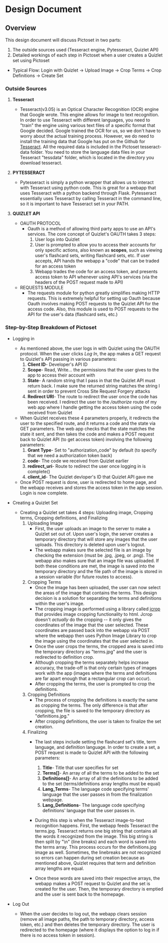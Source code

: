 # Design Document

## Overview
This design document will discuss Pictoset in two parts:
1. The outside sources used (Tesseract engine, Pytesseract, Quizlet API)
2. Detailed workings of each step in Pictoset when a user creates a Quizlet set using Pictoset
  * Typical Flow: Login with Quizlet → Upload Image → Crop Terms → Crop Definitions → Create Set

### Outside Sources
1. **Tesseract** 
    * Tesseract(v3.05) is an Optical Character Recognition (OCR) engine that Google wrote. This engine allows for image to text
    recognition. In order to use Tesseract with different languages, you need to "train" the engine using various text
    files of a specific format that Google decided. Google trained the OCR for us, so we don't have to worry about the
    actual training process. However, we do need to install the training data that Google has put on the Github for
    [Tesseract](https://github.com/tesseract-ocr/tessdata/blob/3.04.00/jpn.traineddata). All the required data is included in the Pictoset tesseract-data folder. 
    You need to store the language data files in your Tesseract "tessdata" folder, which is located in the directory you download tesseract.

2. **PYTESSERACT**
    * Pytesseract is simply a python wrapper that allows us to interact with Tesseract using python code. This is great for a webapp 
    that uses Tesseract with a python backend through Flask. Pytesseract essentially uses Tesseract by calling Tesseract in the command line, 
    so it is important to have Tesseract set in your PATH.

3. **QUIZLET API**
    * OAUTH PROTOCOL
        * Oauth is a method of allowing third party apps to use an API's services. The core concept of Quizlet's
        OAUTH takes 3 steps:
            1. User logs into Quizlet
            2. User is prompted to allow you to access their accounts for only specific actions, also known as **scopes**, such as viewing
               user's flashcard sets, writing flashcard sets, etc. If user accepts, API hands the webapp a "code" that can be traded for an access token
            3. Webapp trades the code for an access token, and presents access token to API whenever using API's services (via the headers of the POST request made to API)
    * REQUESTS MODULE
        * The requests module for python greatly simplifies making HTTP requests. This is extremely helpful for setting up
        Oauth because Oauth involves making POST requests to the Quizlet API for the access code. Also, this module is used to POST
        requests to the API for the user's data (flashcard sets, etc.)
        
### Step-by-Step Breakdown of Pictoset
  * Logging in
    * As mentioned above, the user logs in with Quizlet using the OAUTH protocol. When the user clicks *Log In*, 
    the app makes a GET request to Quizlet's API passing in various parameters:
      1. **Client ID**- Developer's API ID
      2. **Scope**- Read, Write... the permissions that the user gives to the app to access their account with
      3. **State**- A random string that I pass in that the Quizlet API must return back. I make sure the returned string matches
           the string I sent in order to prevent Cross Site Request Forgery attacks
      4. **Redirect URI**- The route to redirect the user once the code has been received. I redirect the user to the
             */authorize* route of my web app where I handle getting the access token using the code received from Quizlet
    * When Quizlet receives these 4 parameters properly, it redirects the user to the specified route, and it returns
     a code and the state via GET parameters. The web app checks that the state matches the state it sent, and then takes the
     code and makes a POST request back to Quizlet API (to get access token) involving the following parameters:
      1. **Grant Type**- Set to "authorization_code" by default (to specify that we need a authorization token back)
      2. **code**- The code we received from Quizlet earlier
      3. **redirect_uri**- Route to redirect the user once logging in is complete()
      4. **client_id**- The Quizlet devloper's ID that Quizlet API gave me
    * Once POST request is done, user is redirected to home page, and the webapp receives and stores the access token in
      the app session. Login is now complete.

  * Creating a Quizlet Set
    * Creating a Quizlet set takes 4 steps: Uploading image, Cropping terms, Cropping definitions, and Finalizing
      1. Uploading Image
         * First, the user uploads an image to the server to make a Quizlet set out of. Upon user's login, the server
           creates a temporary directory that will store any images that the user uploads. This directory is deleted upon
           user's logout. 
         * The webapp makes sure the selected file is an image by checking the extension (must be .jpg, 
           .jpeg, or .png). The webapp also makes sure that an image file was uploaded. If both these conditions are met,
           the image is saved into the temporary directory and the file path of the image is stored in a session variable
           (for future routes to access).
      2. Cropping Terms
           * Once the image has been uploaded, the user can now select the areas of the image that contains the terms.
             This design decision is a solution for separating the terms and definitions within the user's image.  
           * The cropping image is performed using a library called [jcrop](http://deepliquid.com/content/Jcrop.html) that
             provides image cropping functionality to html. Jcrop doesn't *actually* do the cropping -- it only gives the coordinates
             of the image that the user selected. These coordinates are passed back into the webapp via POST where the webapp
             then uses Python Image Library to crop the image using the coordinates that the user selected in.
           * Once the user crops the terms, the cropped area is saved into the temporary directory as "terms.jpg" and the user is redirected to definition crop.     
           * Although cropping the terms separately helps increase accuracy, the trade-off is that only certain types of images work with the app (images
             where the terms and definitions are far apart enough that a rectangular crop can occur). 
           * After cropping the terms, the user is prompted to crop the definitions.
      3. Cropping Definitions
           * The process of cropping the definitions is exactly the same as cropping the terms. The only difference is that
             after cropping, the file is saved to the temporary directory as "definitions.jpg." 
           * After cropping definitions, the user is taken to finalize the set creation.
      4. Finalizing
           * The last steps include setting the flashcard set's title, term language, and definition language. In order to create
             a set, a POST request is made to Quizlet API with the following parameters:
               1. **Title**- Title that user specifies for set
               2. **Terms[]**- An array of all the terms to be added to the set
               3. **Definitions[]**- An array of all the definitions to be added to the set (terms/definitions array lengths must be equal)
               4. **Lang_Terms**- The language code specifying terms' language that the user passes in from the finalization webpage. 
               5. **Lang_Definitions**- The language code specifying definitions' language that the user passes in.
           * During this step is when the Tesseract image-to-text recognition happens. First, the webapp feeds Tesseract the terms.jpg.
           Tesseract returns one big string that contains all the words it recognized from the image. This big string is then
           split by "\n" (line breaks) and each word is saved into the terms array. This process occurs for the definitions.jpg image as well. 
           Sometimes, the linebreaks are not recognized so errors can happen during set creation because as mentioned above,
           Quizlet requires that term and definition array lengths are equal. 
           
           * Once these words are saved into their respective arrays, the webapp makes a POST request to Quizlet and the set
             is created for the user. Then, the temporary directory is emptied and the user is sent back to the homepage.
  * Log Out
    * When the user decides to log out, the webapp clears session (remove all image paths, the path to temporary directory, access
      token, etc.) and then deletes the temporary directory. The user is redirected to the homepage (where it displays the option
      to log in if there is no access token in session).
               
           
